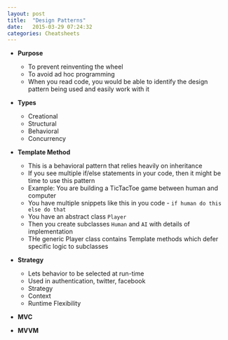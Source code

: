 ```yaml
---
layout: post
title:  "Design Patterns"
date:   2015-03-29 07:24:32
categories: Cheatsheets
---
```


* __Purpose__
  * To prevent reinventing the wheel
  * To avoid ad hoc programming
  * When you read code, you would be able to identify the design pattern being used and easily work with it

* __Types__
  * Creational
  * Structural
  * Behavioral
  * Concurrency

* __Template Method__
  * This is a behavioral pattern that relies heavily on inheritance
  * If you see multiple if/else statements in your code, then it might be time to use this pattern
  * Example: You are building a TicTacToe game between human and computer
  * You have multiple snippets like this in you code - `if human do this else do that`
  * You have an abstract class `Player`
  * Then you create subclasses `Human` and `AI` with details of implementation
  * THe generic Player class contains Template methods which defer specific logic to subclasses

* __Strategy__
  * Lets behavior to be selected at run-time
  * Used in authentication, twitter, facebook
  * Strategy
  * Context
  * Runtime Flexibility

* __MVC__

* __MVVM__